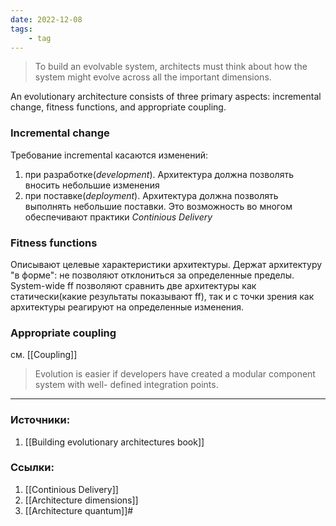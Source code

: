 ```yaml
---
date: 2022-12-08
tags:
    - tag
---
```


> To build an evolvable system, architects must think about how the system might evolve across all the important dimensions.


An evolutionary architecture consists of three primary aspects: incremental change, fitness functions, and appropriate coupling.

### Incremental change

Требование incremental касаются изменений:
1. при разработке(*development*). Архитектура должна позволять вносить небольшие изменения
1. при поставке(*deployment*). Архитектура должна позволять выполнять небольшие поставки. Это возможность во многом обеспечивают практики *Continious Delivery*

### Fitness functions

Описывают целевые характеристики архитектуры. Держат архитектуру "в форме": не позволяют отклониться за определенные пределы. System-wide ff позволяют сравнить  две архитектуры как статически(какие результаты показывают ff), так и с точки зрения как архитектуры реагируют на определенные изменения.

### Appropriate coupling

см. [[Coupling]]


> Evolution is easier if developers have created a modular component system with well- defined integration points.

---

### Источники:
1. [[Building evolutionary architectures book]]

### Ссылки:
1. [[Continious Delivery]]
1. [[Architecture dimensions]]
1. [[Architecture quantum]]#